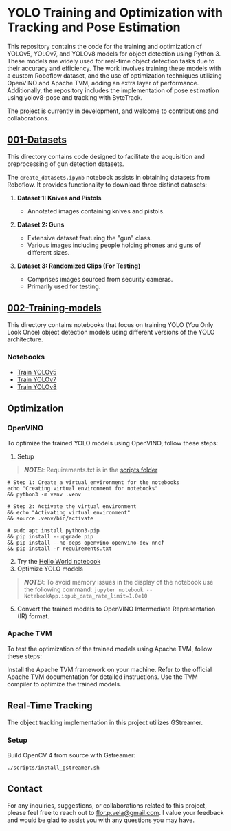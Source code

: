 # YOLO Training and Optimization with Tracking and Pose Estimation

This repository contains the code for the training and optimization of YOLOv5, YOLOv7, and YOLOv8 models for object detection using Python 3. These models are widely used for real-time object detection tasks due to their accuracy and efficiency. The work involves training these models with a custom Roboflow dataset, and the use of optimization techniques utilizing OpenVINO and Apache TVM, adding an extra layer of performance. Additionally, the repository includes the implementation of pose estimation using yolov8-pose and tracking with ByteTrack.

The project is currently in development, and welcome to contributions and collaborations.

## [001-Datasets](001-Datasets)

This directory contains code designed to facilitate the acquisition and preprocessing of gun detection datasets. 

The `create_datasets.ipynb` notebook assists in obtaining datasets from Roboflow. It provides functionality to download three distinct datasets:

1. **Dataset 1: Knives and Pistols**
   - Annotated images containing knives and pistols.
   
2. **Dataset 2: Guns**
   - Extensive dataset featuring the "gun" class.
   - Various images including people holding phones and guns of different sizes.
   
3. **Dataset 3: Randomized Clips (For Testing)**
   - Comprises images sourced from security cameras.
   - Primarily used for testing.


## [002-Training-models](002-Training-models)

This directory contains notebooks that focus on training YOLO (You Only Look Once) object detection models using different versions of the YOLO architecture.

### Notebooks

- [Train YOLOv5](002-Training-models/yolov5/train_yolov5.ipynb)
- [Train YOLOv7](002-Training-models/yolov7/train_yolov7.ipynb)
- [Train YOLOv8](002-Training-models/yolov8/train_yolov8.ipynb)

## Optimization

### OpenVINO

To optimize the trained YOLO models using OpenVINO, follow these steps:

1) Setup
> **_NOTE:_**: Requirements.txt is in the [scripts folder](https://github.com/florvela/YOLO-OpenVINO-TVM-GStreamer/tree/main/scripts)
```
# Step 1: Create a virtual environment for the notebooks
echo "Creating virtual environment for notebooks"
&& python3 -m venv .venv

# Step 2: Activate the virtual environment
&& echo "Activating virtual environment"
&& source .venv/bin/activate

# sudo apt install python3-pip
&& pip install --upgrade pip
&& pip install --no-deps openvino openvino-dev nncf
&& pip install -r requirements.txt
```
2) Try the [Hello World notebook](https://github.com/florvela/YOLO-OpenVINO-TVM-GStreamer/blob/main/002%20-%20Optimization%20with%20OpenVINO/notebooks/001-hello-world/001-hello-world.ipynb)
3) Optimize YOLO models
> **_NOTE:_**: To avoid memory issues in the display of the notebook use the following command: ```jupyter notebook --NotebookApp.iopub_data_rate_limit=1.0e10```
5) Convert the trained models to OpenVINO Intermediate Representation (IR) format.

### Apache TVM

To test the optimization of the trained models using Apache TVM, follow these steps:

Install the Apache TVM framework on your machine. Refer to the official Apache TVM documentation for detailed instructions.
Use the TVM compiler to optimize the trained models.

## Real-Time Tracking

The object tracking implementation in this project utilizes GStreamer.

### Setup

Build OpenCV 4 from source with Gstreamer:

```shell
./scripts/install_gstreamer.sh
```




## Contact

For any inquiries, suggestions, or collaborations related to this project, please feel free to reach out to flor.p.vela@gmail.com. I value your feedback and would be glad to assist you with any questions you may have.
